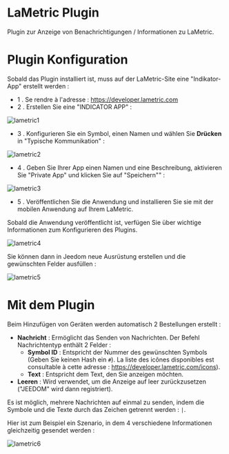 # LaMetric Plugin

Plugin zur Anzeige von Benachrichtigungen / Informationen zu LaMetric.

# Plugin Konfiguration

Sobald das Plugin installiert ist, muss auf der LaMetric-Site eine "Indikator-App" erstellt werden :

-   1 \. Se rendre à l'adresse : <https://developer.lametric.com>
-   2 \. Erstellen Sie eine "INDICATOR APP" :

![lametric1](./images/lametric1.png)

-   3 \. Konfigurieren Sie ein Symbol, einen Namen und wählen Sie **Drücken** in "Typische Kommunikation" :

![lametric2](./images/lametric2.png)

-   4 \. Geben Sie Ihrer App einen Namen und eine Beschreibung, aktivieren Sie "Private App" und klicken Sie auf "Speichern"" :

![lametric3](./images/lametric3.png)

-   5 \. Veröffentlichen Sie die Anwendung und installieren Sie sie mit der mobilen Anwendung auf Ihrem LaMetric.

Sobald die Anwendung veröffentlicht ist, verfügen Sie über wichtige Informationen zum Konfigurieren des Plugins.

![lametric4](./images/lametric4.png)

Sie können dann in Jeedom neue Ausrüstung erstellen und die gewünschten Felder ausfüllen :

![lametric5](./images/lametric5.png)

# Mit dem Plugin

Beim Hinzufügen von Geräten werden automatisch 2 Bestellungen erstellt :

-   **Nachricht** : Ermöglicht das Senden von Nachrichten. Der Befehl Nachrichtentyp enthält 2 Felder :
    - **Symbol ID** : Entspricht der Nummer des gewünschten Symbols (Geben Sie keinen Hash ein ``#``). La liste des icônes disponibles est consultable à cette adresse : <https://developer.lametric.com/icons>).
    - **Text** : Entspricht dem Text, den Sie anzeigen möchten.
-   **Leeren** : Wird verwendet, um die Anzeige auf leer zurückzusetzen ("JEEDOM" wird dann registriert).

Es ist möglich, mehrere Nachrichten auf einmal zu senden, indem die Symbole und die Texte durch das Zeichen getrennt werden : ``|``.

Hier ist zum Beispiel ein Szenario, in dem 4 verschiedene Informationen gleichzeitig gesendet werden :

![lametric6](./images/lametric6.png)
